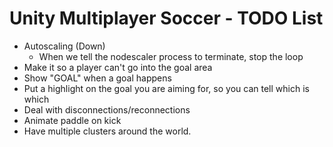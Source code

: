 # Unity Multiplayer Soccer - TODO List

- Autoscaling (Down)
    - When we tell the nodescaler process to terminate, stop the loop
- Make it so a player can't go into the goal area
- Show "GOAL" when a goal happens
- Put a highlight on the goal you are aiming for, so you can tell which is which
- Deal with disconnections/reconnections
- Animate paddle on kick
- Have multiple clusters around the world.